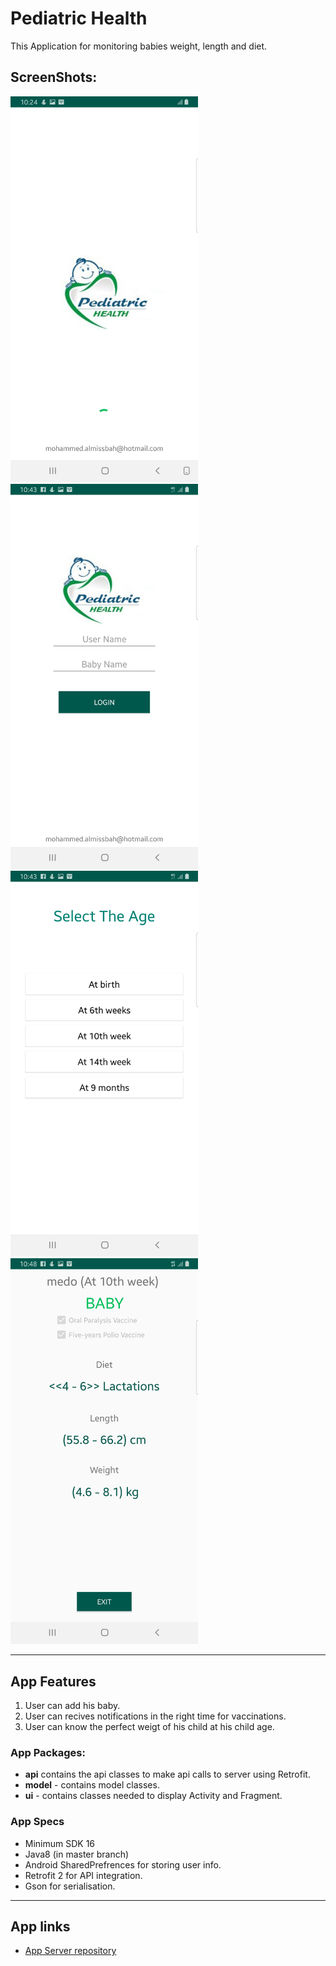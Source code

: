 # Pediatric Health
This Application for monitoring babies weight, length and diet.

## ScreenShots:

<img src="Health_1.jpg" width="300">  <img src="Health_2.jpg" width="300">  <img src="Health_3.jpg" width="300"> 
<img src="Health_4.jpg" width="300"> 

------

## App Features
1. User can add his baby.
2. User can recives notifications in the right time for vaccinations.
3. User can know the perfect weigt of his child at his child age.


### App Packages:
* **api**  contains the api classes to make api calls to server using Retrofit.
* **model** - contains model classes.
* **ui** - contains classes needed to display Activity and Fragment. 


### App Specs
* Minimum SDK 16
* Java8 (in master branch) 
* Android SharedPrefrences for storing user info.
* Retrofit 2 for API integration.
* Gson for serialisation.
------
## App links

* [App Server repository](https://github.com/Almissbah/pediatric-health-php)
